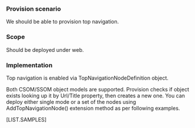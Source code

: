 

### Provision scenario
We should be able to provision top navigation.

### Scope
Should be deployed under web.

### Implementation
Top navigation is enabled via TopNavigationNodeDefinition object.

Both CSOM/SSOM object models are supported. 
Provision checks if object exists looking up it by Url/Title property, then creates a new one. 
You can deploy either single mode or a set of the nodes using AddTopNavigationNode() extension method as per following examples.

[LIST.SAMPLES]